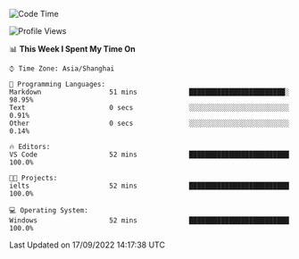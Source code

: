 <!--START_SECTION:waka-->
![Code Time](http://img.shields.io/badge/Code%20Time-194%20hrs%2010%20mins-blue)

![Profile Views](http://img.shields.io/badge/Profile%20Views-0-blue)

📊 **This Week I Spent My Time On** 

```text
⌚︎ Time Zone: Asia/Shanghai

💬 Programming Languages: 
Markdown                 51 mins             ████████████████████████░   98.95% 
Text                     0 secs              ░░░░░░░░░░░░░░░░░░░░░░░░░   0.91% 
Other                    0 secs              ░░░░░░░░░░░░░░░░░░░░░░░░░   0.14%

🔥 Editors: 
VS Code                  52 mins             █████████████████████████   100.0%

🐱‍💻 Projects: 
ielts                    52 mins             █████████████████████████   100.0%

💻 Operating System: 
Windows                  52 mins             █████████████████████████   100.0%

```


 Last Updated on 17/09/2022 14:17:38 UTC
<!--END_SECTION:waka-->